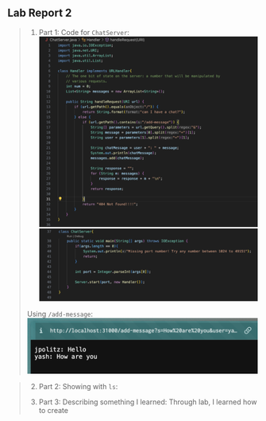 ## Lab Report 2
> 1. Part 1:
> Code for `ChatServer`:
> ![](messages_code1.png)
> ![](messages_code2.png)
> 
> Using `/add-message`:
> ![](messages_code3.png)

> 2. Part 2:
> Showing with `ls`:
>
> 4. Part 3:
> Describing something I learned:
> Through lab, I learned how to create 
